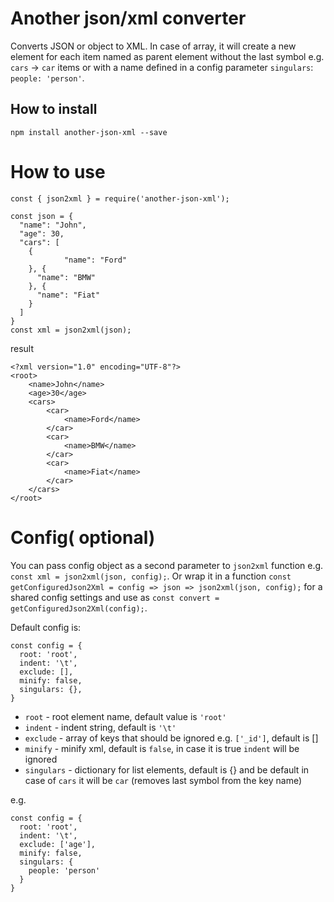 # Another json/xml converter

Converts JSON or object to XML. In case of array, it will create a new element for each item named as parent element without the last symbol e.g. `cars` -> `car` items  or with a name defined in a config parameter `singulars`: `people: 'person'`.

## How to install
```
npm install another-json-xml --save
```

# How to use
```
const { json2xml } = require('another-json-xml');

const json = {
  "name": "John",
  "age": 30,
  "cars": [
    {
			"name": "Ford"
    }, {
      "name": "BMW"
    }, {
      "name": "Fiat"
    }
  ]
}
const xml = json2xml(json);
```

result

```
<?xml version="1.0" encoding="UTF-8"?>
<root>
	<name>John</name>
	<age>30</age>
	<cars>
		<car>
			<name>Ford</name>
		</car>
		<car>
			<name>BMW</name>
		</car>
		<car>
			<name>Fiat</name>
		</car>
	</cars>
</root>
```

# Config( optional)

You can pass config object as a second parameter to `json2xml` function e.g. `const xml = json2xml(json, config);`.
Or wrap it in a function `const getConfiguredJson2Xml = config => json => json2xml(json, config);` for a shared config settings and use as `const convert = getConfiguredJson2Xml(config);`.

Default config is:

```
const config = {
  root: 'root',
  indent: '\t',
  exclude: [],
  minify: false,
  singulars: {},
}
```

- `root` - root element name, default value is `'root'`
- `indent` - indent string, default is `'\t'`
- `exclude` - array of keys that should be ignored e.g. `['_id']`, default is []
- `minify` - minify xml, default is `false`, in case it is true `indent` will be ignored
- `singulars` - dictionary for list elements, default is {} and be default in case of `cars` it will be `car` (removes last symbol from the key name)

e.g.

```
const config = {
  root: 'root',
  indent: '\t',
  exclude: ['age'],
  minify: false,
  singulars: {
    people: 'person'
  }
}